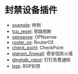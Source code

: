# 封禁设备插件

* [example](./example): 样例
* [tcp_reset](./tcp_reset): 旁路阻断
* [opnsense](./opnsense): OPNsense
* [router_os](./router_os): RouterOS
* [check_point](./check_point): CheckPoint
* [qianxin_firewall](./qianxin_firewall): 奇安信防火墙
* [dingtalk_robot](./dingtalk_robot): 钉钉告警通知
* [bgp](./bgp): BGP封禁
